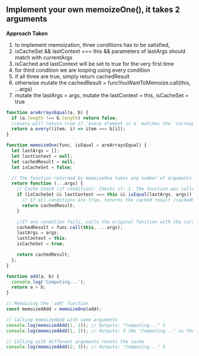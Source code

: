 ## Implement your own memoizeOne(), it takes 2 arguments

**Approach Taken**

1. to implement memoization, three conditions has to be satisfied,
2. isCacheSet && lastContext === this && parameters of lastArgs should match with currentArgs
3. isCached and lastContext will be set to true for the very first time
4. for third condition we are looping using every condition
5. if all three are true, simply return cachedResult
6. otherwise mutate the cachedResult = funcYouWantToMemoize.call(this, ...args)
7. mutate the lastArgs = args, mutate the lastContext = this, isCacheSet = true

```js
function areArraysEqual(a, b) {
  if (a.length !== b.length) return false;
  //every will return true if `every element in a` matches the `corresponding element in b`.
  return a.every((item, i) => item === b[i]);
}

function memoizeOne(func, isEqual = areArraysEqual) {
  let lastArgs = [];
  let lastContext = null;
  let cachedResult = null;
  let isCacheSet = false;

  // The function returned by memoizeOne takes any number of arguments
  return function (...args) {
    // Cache Check (if condition): Checks if: 1. The function was called before (isCacheSet), 2. The this context hasn't changed (lastContext === this), 3. The previous arguments (lastArgs) are equal to the current arguments (args) using isEqual.
    if (isCacheSet && lastContext === this && isEqual(lastArgs, args)) {
      // If all conditions are true, returns the cached result (cachedResult) without calling the original function.
      return cachedResult;
    }

    //If any condition fails, calls the original function with the current this context and arguments, updates the cache, and returns the new result.
    cachedResult = func.call(this, ...args);
    lastArgs = args;
    lastContext = this;
    isCacheSet = true;

    return cachedResult;
  };
}

function add(a, b) {
  console.log('Computing...');
  return a + b;
}

// Memoizing the 'add' function
const memoizedAdd = memoizeOne(add);

// Calling memoizedAdd with same arguments
console.log(memoizedAdd(1, 2)); // Outputs: "Computing..." 3
console.log(memoizedAdd(1, 2)); // Outputs: 3 (No "Computing..." as the result is cached)

// Calling with different arguments resets the cache
console.log(memoizedAdd(2, 3)); // Outputs: "Computing..." 5
```
